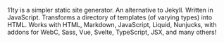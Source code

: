11ty is a simpler static site generator. An alternative to Jekyll. Written in JavaScript. Transforms a directory of templates (of varying types) into HTML.
Works with HTML, Markdown, JavaScript, Liquid, Nunjucks, with addons for WebC, Sass, Vue, Svelte, TypeScript, JSX, and many others!
